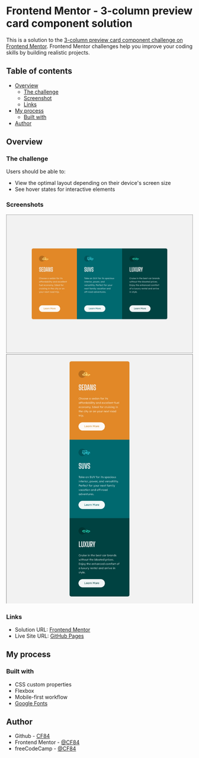 # Frontend Mentor - 3-column preview card component solution

This is a solution to the [3-column preview card component challenge on Frontend Mentor](https://www.frontendmentor.io/challenges/3column-preview-card-component-pH92eAR2-). Frontend Mentor challenges help you improve your coding skills by building realistic projects. 

## Table of contents

- [Overview](#overview)
  - [The challenge](#the-challenge)
  - [Screenshot](#screenshots)
  - [Links](#links)
- [My process](#my-process)
  - [Built with](#built-with)
- [Author](#author)

## Overview

### The challenge

Users should be able to:

- View the optimal layout depending on their device's screen size
- See hover states for interactive elements

### Screenshots

![](./screenshot1.jpg)
![](./screenshot2.jpg)

### Links
- Solution URL: [Frontend Mentor](https://www.frontendmentor.io/solutions/column-preview-card-component-using-flexbox-CRBeakIdNt)
- Live Site URL: [GitHub Pages](https://cf84.github.io/Frontend-Mentor/05%20-%20Column%20preview%20card%20component/)

## My process

### Built with

- CSS custom properties
- Flexbox
- Mobile-first workflow
- [Google Fonts](https://fonts.google.com/)

## Author

- Github - [CF84](https://github.com/CF84)
- Frontend Mentor - [@CF84](https://www.frontendmentor.io/profile/CF84)
- freeCodeCamp - [@CF84](https://www.freecodecamp.org/C84)